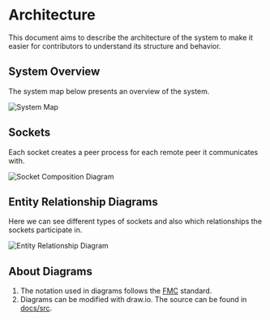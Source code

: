 Architecture
============

This document aims to describe the architecture of the system to make it easier
for contributors to understand its structure and behavior.

System Overview
---------------

The system map below presents an overview of the system.

![System Map](images/system_map.png)

Sockets
-------

Each socket creates a peer process for each remote peer it communicates with.

![Socket Composition Diagram](images/socket.png)

Entity Relationship Diagrams
----------------------------

Here we can see different types of sockets and also which relationships
the sockets participate in.

![Entity Relationship Diagram](images/entities.png)

About Diagrams
--------------

1. The notation used in diagrams follows the [FMC](http://www.fmc-modeling.org/notation_reference) standard.
2. Diagrams can be modified with draw.io. The source can be found in [docs/src](src).
